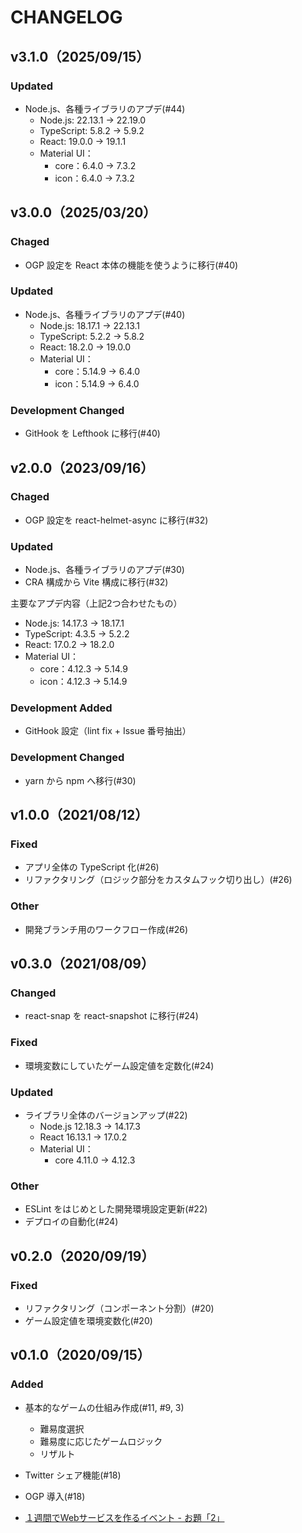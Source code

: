 # CHANGELOG

## v3.1.0（2025/09/15）
### Updated
- Node.js、各種ライブラリのアプデ(#44)
  - Node.js: 22.13.1 -> 22.19.0
  - TypeScript: 5.8.2 -> 5.9.2
  - React: 19.0.0 -> 19.1.1
  - Material UI：
    - core：6.4.0 -> 7.3.2
    - icon：6.4.0 -> 7.3.2

## v3.0.0（2025/03/20）
### Chaged
- OGP 設定を React 本体の機能を使うように移行(#40)

### Updated
- Node.js、各種ライブラリのアプデ(#40)
  - Node.js: 18.17.1 -> 22.13.1
  - TypeScript: 5.2.2 -> 5.8.2
  - React: 18.2.0 -> 19.0.0
  - Material UI：
    - core：5.14.9 -> 6.4.0
    - icon：5.14.9 -> 6.4.0

### Development Changed
- GitHook を Lefthook に移行(#40)

## v2.0.0（2023/09/16）
### Chaged
- OGP 設定を react-helmet-async に移行(#32)

### Updated
- Node.js、各種ライブラリのアプデ(#30)
- CRA 構成から Vite 構成に移行(#32)

主要なアプデ内容（上記2つ合わせたもの）
- Node.js: 14.17.3 -> 18.17.1
- TypeScript: 4.3.5 -> 5.2.2
- React: 17.0.2 -> 18.2.0
- Material UI：
  - core：4.12.3 -> 5.14.9
  - icon：4.12.3 -> 5.14.9

### Development Added
- GitHook 設定（lint fix + Issue 番号抽出）

### Development Changed
- yarn から npm へ移行(#30)

## v1.0.0（2021/08/12）
### Fixed
- アプリ全体の TypeScript 化(#26)
- リファクタリング（ロジック部分をカスタムフック切り出し）(#26)

### Other
- 開発ブランチ用のワークフロー作成(#26)

## v0.3.0（2021/08/09）
### Changed
- react-snap を react-snapshot に移行(#24)

### Fixed
- 環境変数にしていたゲーム設定値を定数化(#24)

### Updated
- ライブラリ全体のバージョンアップ(#22)
  - Node.js 12.18.3 → 14.17.3
  - React 16.13.1 → 17.0.2
  - Material UI：
    - core 4.11.0 → 4.12.3

### Other
- ESLint をはじめとした開発環境設定更新(#22)
- デプロイの自動化(#24)

## v0.2.0（2020/09/19）
### Fixed
- リファクタリング（コンポーネント分割）(#20)
- ゲーム設定値を環境変数化(#20)

## v0.1.0（2020/09/15）
### Added
- 基本的なゲームの仕組み作成(#11, #9, 3)
  - 難易度選択
  - 難易度に応じたゲームロジック
  - リザルト
- Twitter シェア機能(#18)
- OGP 導入(#18)

- [１週間でWebサービスを作るイベント - お題「2」](https://crieit.net/boards/web1week-202009)
